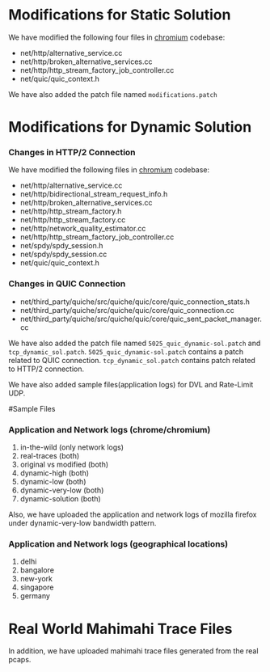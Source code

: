# Modifications for Static Solution
We have modified the following four files in [chromium](https://github.com/chromium/chromium/) codebase:
- net/http/alternative_service.cc
- net/http/broken_alternative_services.cc
- net/http/http_stream_factory_job_controller.cc
- net/quic/quic_context.h

We have also added the patch file named `modifications.patch`

# Modifications for Dynamic Solution
### Changes in HTTP/2 Connection
We have modified the following files in [chromium](https://github.com/chromium/chromium/) codebase:
- net/http/alternative_service.cc
- net/http/bidirectional_stream_request_info.h
- net/http/broken_alternative_services.cc
- net/http/http_stream_factory.h
- net/http/http_stream_factory.cc
- net/http/network_quality_estimator.cc
- net/http/http_stream_factory_job_controller.cc
- net/spdy/spdy_session.h
- net/spdy/spdy_session.cc
- net/quic/quic_context.h
### Changes in QUIC Connection
- net/third_party/quiche/src/quiche/quic/core/quic_connection_stats.h
- net/third_party/quiche/src/quiche/quic/core/quic_connection.cc
- net/third_party/quiche/src/quiche/quic/core/quic_sent_packet_manager.cc


We have also added the patch file named `5025_quic_dynamic-sol.patch` and `tcp_dynamic_sol.patch`.
`5025_quic_dynamic-sol.patch` contains a patch related to QUIC connection.
`tcp_dynamic_sol.patch` contains patch related to HTTP/2 connection.

We have also added sample files(application logs) for DVL and Rate-Limit UDP.

#Sample Files

### Application and Network logs (chrome/chromium)
1. in-the-wild (only network logs)
2. real-traces (both)
3. original vs modified (both)
4. dynamic-high (both)
5. dynamic-low (both)
6. dynamic-very-low (both)
7. dynamic-solution (both)

Also, we have uploaded the application and network logs of mozilla firefox under dynamic-very-low bandwidth pattern.

### Application and Network logs (geographical locations) 
1. delhi
2. bangalore
3. new-york
4. singapore
5. germany 

# Real World Mahimahi Trace Files
In addition, we have uploaded mahimahi trace files generated from the real pcaps.





